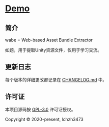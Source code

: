 # [Demo](https://lchz&#104;3473.github.io/wabe/index "Unity资源提取器")

## 简介

wabe = Web-based Asset Bundle Extractor

如题，用于提取Unity资源文件，仅用于学习交流。

<!-- ## 文档

访问 [docs.lchz&#104;.net](https://docs.lchz&#104;.net/project/$Example$) (Working in progress) -->

## 更新日志

每个版本的详细更改都记录在 [CHANGELOG.md](CHANGELOG.md) 中。

## 许可证

本项目源码按 [GPL-3.0](LICENSE) 许可证授权。

Copyright &copy; 2020-present, lchz&#104;3473
